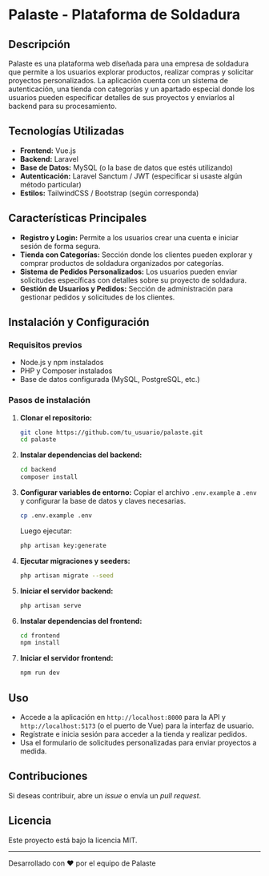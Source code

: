 # Palaste - Plataforma de Soldadura

## Descripción
Palaste es una plataforma web diseñada para una empresa de soldadura que permite a los usuarios explorar productos, realizar compras y solicitar proyectos personalizados. La aplicación cuenta con un sistema de autenticación, una tienda con categorías y un apartado especial donde los usuarios pueden especificar detalles de sus proyectos y enviarlos al backend para su procesamiento.

## Tecnologías Utilizadas
- **Frontend:** Vue.js
- **Backend:** Laravel
- **Base de Datos:** MySQL (o la base de datos que estés utilizando)
- **Autenticación:** Laravel Sanctum / JWT (especificar si usaste algún método particular)
- **Estilos:** TailwindCSS / Bootstrap (según corresponda)

## Características Principales
- **Registro y Login:** Permite a los usuarios crear una cuenta e iniciar sesión de forma segura.
- **Tienda con Categorías:** Sección donde los clientes pueden explorar y comprar productos de soldadura organizados por categorías.
- **Sistema de Pedidos Personalizados:** Los usuarios pueden enviar solicitudes específicas con detalles sobre su proyecto de soldadura.
- **Gestión de Usuarios y Pedidos:** Sección de administración para gestionar pedidos y solicitudes de los clientes.

## Instalación y Configuración
### Requisitos previos
- Node.js y npm instalados
- PHP y Composer instalados
- Base de datos configurada (MySQL, PostgreSQL, etc.)

### Pasos de instalación
1. **Clonar el repositorio:**
   ```bash
   git clone https://github.com/tu_usuario/palaste.git
   cd palaste
   ```
2. **Instalar dependencias del backend:**
   ```bash
   cd backend
   composer install
   ```
3. **Configurar variables de entorno:**
   Copiar el archivo `.env.example` a `.env` y configurar la base de datos y claves necesarias.
   ```bash
   cp .env.example .env
   ```
   Luego ejecutar:
   ```bash
   php artisan key:generate
   ```
4. **Ejecutar migraciones y seeders:**
   ```bash
   php artisan migrate --seed
   ```
5. **Iniciar el servidor backend:**
   ```bash
   php artisan serve
   ```
6. **Instalar dependencias del frontend:**
   ```bash
   cd frontend
   npm install
   ```
7. **Iniciar el servidor frontend:**
   ```bash
   npm run dev
   ```

## Uso
- Accede a la aplicación en `http://localhost:8000` para la API y `http://localhost:5173` (o el puerto de Vue) para la interfaz de usuario.
- Regístrate e inicia sesión para acceder a la tienda y realizar pedidos.
- Usa el formulario de solicitudes personalizadas para enviar proyectos a medida.

## Contribuciones
Si deseas contribuir, abre un _issue_ o envía un _pull request_.

## Licencia
Este proyecto está bajo la licencia MIT.

---
Desarrollado con ❤️ por el equipo de Palaste

